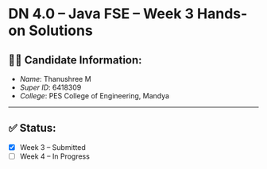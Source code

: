 # DN 4.0 – Java FSE – Week 3 Hands-on Solutions

## 👩‍💻 Candidate Information:
- *Name*: Thanushree M
- *Super ID*: 6418309
- *College*: PES College of Engineering, Mandya

---
## ✅ Status:
- [x] Week 3 – Submitted
- [ ] Week 4 – In Progress
